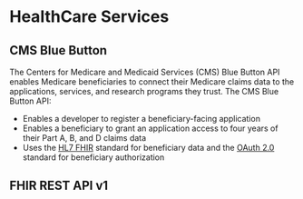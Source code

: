 # HealthCare Services

## CMS Blue Button

The Centers for Medicare and Medicaid Services (CMS) Blue Button API enables Medicare beneficiaries to connect their Medicare claims data to the applications, services, and research programs they trust.
The CMS Blue Button API:
* Enables a developer to register a beneficiary-facing application
* Enables a beneficiary to grant an application access to four years of their Part A, B, and D claims data
* Uses the [HL7 FHIR](https://www.hl7.org/fhir/) standard for beneficiary data and the [OAuth 2.0](https://oauth.net/2/) standard for beneficiary authorization

## FHIR REST API v1

